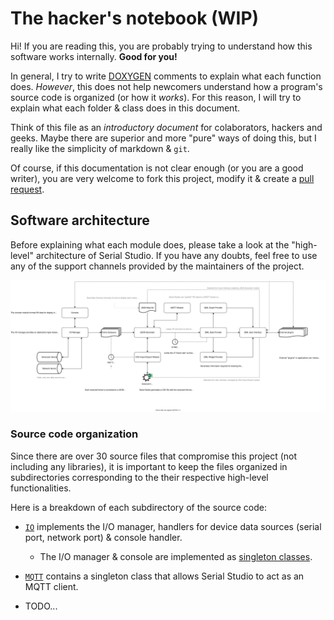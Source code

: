 # The hacker's notebook (WIP)

Hi! If you are reading this, you are probably trying to understand how this software works internally. **Good for you!**

In general, I try to write [DOXYGEN](https://www.doxygen.nl/index.html) comments to explain what each function does. *However*, this does not help newcomers understand how a program's source code is organized (or how it *works*). For this reason, I will try to explain what each folder & class does in this document. 

Think of this file as an *introductory document* for colaborators, hackers and geeks. Maybe there are superior and more "pure" ways of doing this, but I really like the simplicity of markdown & `git`.

Of course, if this documentation is not clear enough (or you are a good writer), you are very welcome to fork this project, modify it & create a [pull request](https://docs.github.com/en/github/collaborating-with-pull-requests/proposing-changes-to-your-work-with-pull-requests/about-pull-requests).

## Software architecture

Before explaining what each module does, please take a look at the "high-level" architecture of Serial Studio. If you have any doubts, feel free to use any of the support channels provided by the maintainers of the project.

![Architecture](/doc/architecture/architecture.svg)

### Source code organization

Since there are over 30 source files that compromise this project (not including any libraries), it is important to keep the files organized in subdirectories corresponding to the their respective high-level functionalities.

Here is a breakdown of each subdirectory of the source code:

- [`IO`](IO) implements the I/O manager, handlers for device data sources (serial port, network port) & console handler.
    - The I/O manager & console are implemented as [singleton classes](https://en.wikipedia.org/wiki/Singleton_pattern).
- [`MQTT`](MQTT) contains a singleton class that allows Serial Studio to act as an MQTT client.

- TODO...





